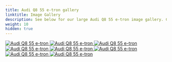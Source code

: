 ```yaml
---
title: Audi Q8 55 e-tron gallery
linktitle: Image Gallery
description: See below for our large Audi Q8 55 e-tron image gallery. Click pictures for high-resolution versions.
weight: 10
hidden: true
---
```

<!-- markdownlint-disable MD033 -->
<object type="image/svg+xml" data="../modelnavigation.svg"></object>
<div class="pswp-gallery pswp-gallery--single-column" id="my-gallery">
<a href="https://media.evkx.net/multimedia/models/audi/q8_e-tron/q8_55_e-tron/exterior_1.jpg"
data-pswp-src="https://media.evkx.net/multimedia/models/audi/q8_e-tron/q8_55_e-tron/exterior_1.jpg"
data-pswp-width="3000"
data-pswp-height="2249" 
target="_blank">
<img src="https://media.evkx.net/multimedia/models/audi/q8_e-tron/q8_55_e-tron/exterior_1_st.jpg" alt="Audi Q8 55 e-tron" />
</a>
<a href="https://media.evkx.net/multimedia/models/audi/q8_e-tron/q8_55_e-tron/exterior_2.jpg"
data-pswp-src="https://media.evkx.net/multimedia/models/audi/q8_e-tron/q8_55_e-tron/exterior_2.jpg"
data-pswp-width="3000"
data-pswp-height="2249" 
target="_blank">
<img src="https://media.evkx.net/multimedia/models/audi/q8_e-tron/q8_55_e-tron/exterior_2_st.jpg" alt="Audi Q8 55 e-tron" />
</a>
<a href="https://media.evkx.net/multimedia/models/audi/q8_e-tron/q8_55_e-tron/frontseats_1.jpg"
data-pswp-src="https://media.evkx.net/multimedia/models/audi/q8_e-tron/q8_55_e-tron/frontseats_1.jpg"
data-pswp-width="3000"
data-pswp-height="2249" 
target="_blank">
<img src="https://media.evkx.net/multimedia/models/audi/q8_e-tron/q8_55_e-tron/frontseats_1_st.jpg" alt="Audi Q8 55 e-tron" />
</a>
<a href="https://media.evkx.net/multimedia/models/audi/q8_e-tron/q8_55_e-tron/headlights_1.jpg"
data-pswp-src="https://media.evkx.net/multimedia/models/audi/q8_e-tron/q8_55_e-tron/headlights_1.jpg"
data-pswp-width="2557"
data-pswp-height="1353" 
target="_blank">
<img src="https://media.evkx.net/multimedia/models/audi/q8_e-tron/q8_55_e-tron/headlights_1_st.jpg" alt="Audi Q8 55 e-tron" />
</a>
<a href="https://media.evkx.net/multimedia/models/audi/q8_e-tron/q8_55_e-tron/main_1.jpg"
data-pswp-src="https://media.evkx.net/multimedia/models/audi/q8_e-tron/q8_55_e-tron/main_1.jpg"
data-pswp-width="3000"
data-pswp-height="2249" 
target="_blank">
<img src="https://media.evkx.net/multimedia/models/audi/q8_e-tron/q8_55_e-tron/main_1_st.jpg" alt="Audi Q8 55 e-tron" />
</a>
<a href="https://media.evkx.net/multimedia/models/audi/q8_e-tron/q8_55_e-tron/screens_1.jpg"
data-pswp-src="https://media.evkx.net/multimedia/models/audi/q8_e-tron/q8_55_e-tron/screens_1.jpg"
data-pswp-width="3000"
data-pswp-height="2249" 
target="_blank">
<img src="https://media.evkx.net/multimedia/models/audi/q8_e-tron/q8_55_e-tron/screens_1_st.jpg" alt="Audi Q8 55 e-tron" />
</a>
<a href="https://media.evkx.net/multimedia/models/audi/q8_e-tron/q8_55_e-tron/secondrowseats_1.jpg"
data-pswp-src="https://media.evkx.net/multimedia/models/audi/q8_e-tron/q8_55_e-tron/secondrowseats_1.jpg"
data-pswp-width="3000"
data-pswp-height="2250" 
target="_blank">
<img src="https://media.evkx.net/multimedia/models/audi/q8_e-tron/q8_55_e-tron/secondrowseats_1_st.jpg" alt="Audi Q8 55 e-tron" />
</a>
<a href="https://media.evkx.net/multimedia/models/audi/q8_e-tron/q8_55_e-tron/trunk_1.jpg"
data-pswp-src="https://media.evkx.net/multimedia/models/audi/q8_e-tron/q8_55_e-tron/trunk_1.jpg"
data-pswp-width="3000"
data-pswp-height="2249" 
target="_blank">
<img src="https://media.evkx.net/multimedia/models/audi/q8_e-tron/q8_55_e-tron/trunk_1_st.jpg" alt="Audi Q8 55 e-tron" />
</a>
</div>
<script type="module">
  import PhotoSwipeLightbox from '/js/photoswipe-lightbox.esm.js';
    const lightbox = new PhotoSwipeLightbox({
       gallery: '#my-gallery',
        children: 'a',
        pswpModule: () => import('/js/photoswipe.esm.js')
    });
lightbox.init();
</script>
